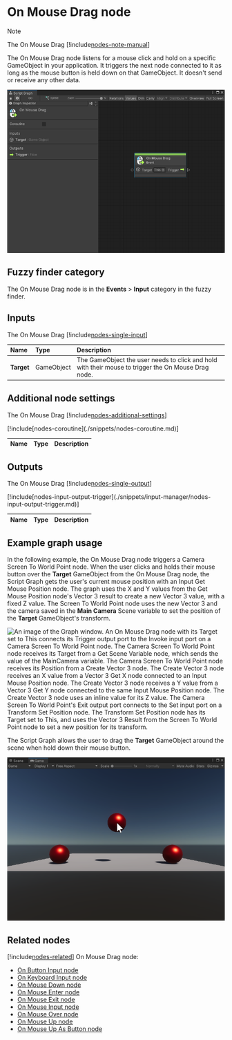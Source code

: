 # On Mouse Drag node

> [!NOTE]
> The On Mouse Drag [!include[nodes-note-manual](./snippets/input-manager/nodes-note-manual.md)]

The On Mouse Drag node listens for a mouse click and hold on a specific GameObject in your application. It triggers the
next node connected to it as long as the mouse button is held down on that GameObject. It doesn't send or receive any
other data.

![An image of the Graph window. An On Mouse Drag node displays with its details in the Graph Inspector.](images/vs-nodes-events-on-mouse-drag-node.png)

## Fuzzy finder category

The On Mouse Drag node is in the **Events** &gt; **Input** category in the fuzzy finder.

## Inputs

The On Mouse Drag [!include[nodes-single-input](./snippets/nodes-single-input.md)]

| **Name**   | **Type**   | **Description**                                                                                     |
|:-----------|:-----------|:----------------------------------------------------------------------------------------------------|
| **Target** | GameObject | The GameObject the user needs to click and hold with their mouse to trigger the On Mouse Drag node. |

## Additional node settings

The On Mouse Drag [!include[nodes-additional-settings](./snippets/nodes-additional-settings.md)]

<table>
<thead>
<tr>
<th><strong>Name</strong></th>
<th><strong>Type</strong></th>
<th><strong>Description</strong></th>
</tr>
</thead>
<tbody>
[!include[nodes-coroutine](./snippets/nodes-coroutine.md)]
</tbody>
</table>

## Outputs

The On Mouse Drag [!include[nodes-single-output](./snippets/nodes-single-output.md)]

<table>
<thead>
<tr>
<th><strong>Name</strong></th>
<th><strong>Type</strong></th>
<th><strong>Description</strong></th>
</tr>
</thead>
<tbody>
[!include[nodes-input-output-trigger](./snippets/input-manager/nodes-input-output-trigger.md)]
</tbody>
</table>

## Example graph usage

In the following example, the On Mouse Drag node triggers a Camera Screen To World Point node. When the user clicks and
holds their mouse button over the **Target** GameObject from the On Mouse Drag node, the Script Graph gets the user's
current mouse position with an Input Get Mouse Position node. The graph uses the X and Y values from the Get Mouse
Position node's Vector 3 result to create a new Vector 3 value, with a fixed Z value. The Screen To World Point node
uses the new Vector 3 and the camera saved in the **Main Camera** Scene variable to set the position of the **Target**
GameObject's transform.

![An image of the Graph window. An On Mouse Drag node with its Target set to This connects its Trigger output port to the Invoke input port on a Camera Screen To World Point node. The Camera Screen To World Point node receives its Target from a Get Scene Variable node, which sends the value of the MainCamera variable. The Camera Screen To World Point node receives its Position from a Create Vector 3 node. The Create Vector 3 node receives an X value from a Vector 3 Get X node connected to an Input Mouse Position node. The Create Vector 3 node receives a Y value from a Vector 3 Get Y node connected to the same Input Mouse Position node. The Create Vector 3 node uses an inline value for its Z value. The Camera Screen To World Point's Exit output port connects to the Set input port on a Transform Set Position node. The Transform Set Position node has its Target set to This, and uses the Vector 3 Result from the Screen To World Point node to set a new position for its transform.](images/vs-nodes-events-on-mouse-drag-example.png)

The Script Graph allows the user to drag the **Target** GameObject around the scene when hold down their mouse button.

![An image of the Game view. A plane has two red spheres sitting on top of it. A third red sphere, shown with the user's cursor on top of it, floats between the other two spheres above the plane.](images/vs-nodes-events-on-mouse-drag-example-2.png)

## Related nodes

[!include[nodes-related](./snippets/nodes-related.md)] On Mouse Drag node:

- [On Button Input node](vs-nodes-events-on-button-input.md)
- [On Keyboard Input node](vs-nodes-events-on-keyboard-input.md)
- [On Mouse Down node](vs-nodes-events-on-mouse-down.md)
- [On Mouse Enter node](vs-nodes-events-on-mouse-enter.md)
- [On Mouse Exit node](vs-nodes-events-on-mouse-exit.md)
- [On Mouse Input node](vs-nodes-events-on-mouse-input.md)
- [On Mouse Over node](vs-nodes-events-on-mouse-over.md)
- [On Mouse Up node](vs-nodes-events-on-mouse-up.md)
- [On Mouse Up As Button node](vs-nodes-events-on-mouse-up-button.md)


